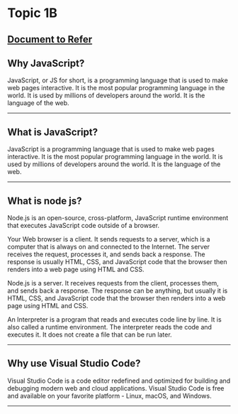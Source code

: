 # Topic 1B
## [Document to Refer](Topic%201b.md)
## Why JavaScript?
JavaScript, or JS for short, is a programming language that is used to make web pages interactive. It is the most popular programming language in the world. It is used by millions of developers around the world. It is the language of the web.

--------------------------------

## What is JavaScript?

JavaScript is a programming language that is used to make web pages interactive. It is the most popular programming language in the world. It is used by millions of developers around the world. It is the language of the web.

--------------------------------
## What is node js?
Node.js is an open-source, cross-platform, JavaScript runtime environment that executes JavaScript code outside of a browser.

Your Web browser is a client. It sends requests to a server, which is a computer that is always on and connected to the Internet. The server receives the request, processes it, and sends back a response. The response is usually HTML, CSS, and JavaScript code that the browser then renders into a web page using HTML and CSS.

Node.js is a server. It receives requests from the client, processes them, and sends back a response. The response can be anything, but usually it is HTML, CSS, and JavaScript code that the browser then renders into a web page using HTML and CSS.

An Interpreter is a program that reads and executes code line by line. It is also called a runtime environment. The interpreter reads the code and executes it. It does not create a file that can be run later.

--------------------------------

## Why use Visual Studio Code?

Visual Studio Code is a code editor redefined and optimized for building and debugging modern web and cloud applications. Visual Studio Code is free and available on your favorite platform - Linux, macOS, and Windows.

--------------------------------
